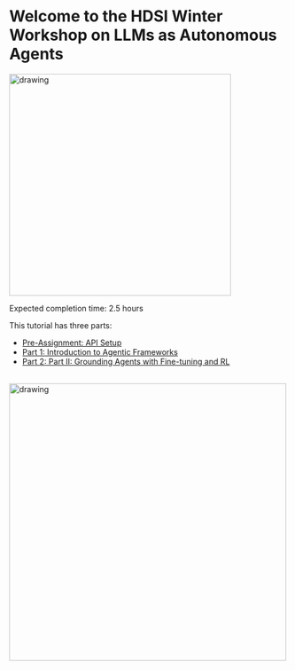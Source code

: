 
# Welcome to the HDSI Winter Workshop on LLMs as Autonomous Agents

<img src="https://drive.google.com/uc?export=view&id=1q4SGPmn6sWQhskt4D-1D09q_6C9FDz_L" alt="drawing" width="400"/>

Expected completion time: 2.5 hours

This tutorial has three parts:

* [Pre-Assignment: API Setup](https://github.com/mauriciogtec/hdsi-winter-workshop/blob/main/pre-assignment.ipynb)
* [Part 1: Introduction to Agentic Frameworks](https://github.com/mauriciogtec/hdsi-winter-workshop/blob/main/llm-agents-part1.ipynb)
* [Part 2: Part II: Grounding Agents with Fine-tuning and RL](https://github.com/mauriciogtec/hdsi-winter-workshop/blob/main/llm-agents-part2.ipynb)


<br>
<img src="https://drive.google.com/uc?export=view&id=1ULuNR1-h3G3C0sjMkEldaQlj38zS8Smc" alt="drawing" width="500"/>
